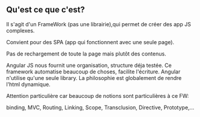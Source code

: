 ## Qu'est ce que c'est? 

Il s'agit d'un FrameWork (pas une librairie),qui permet de créer des app JS complexes.

Convient pour des SPA (app qui fonctionnent avec une seule page). 

Pas de rechargement de toute la page mais plutôt des contenus. 

Angular JS nous fournit une organisation, structure déja testée.  Ce framework automatise beaucoup de choses, 
facilite l'écriture. 
Angular n'utilise qu'une seule library. La philosophie est globalement de rendre l'html dynamique.

Attention particulière car beaucoup de notions sont particulières à ce FW:

binding, MVC, Routing, Linking, Scope, Transclusion, Directive, Prototype,...